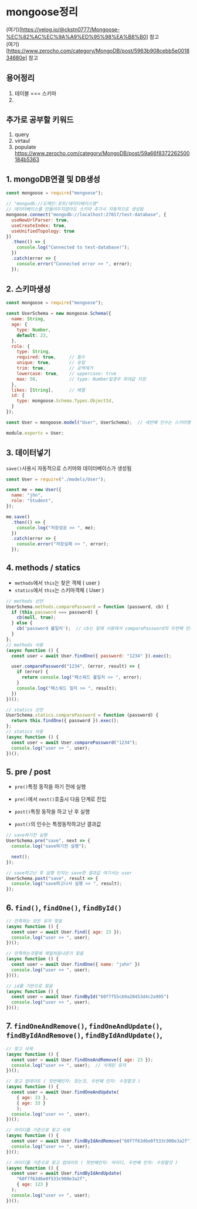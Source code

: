 # mongoose정리
(여기)[https://velog.io/@ckstn0777/Mongoose-%EC%82%AC%EC%9A%A9%ED%95%98%EA%B8%B0] 참고    
(여기)[https://www.zerocho.com/category/MongoDB/post/5963b908cebb5e001834680e] 참고   

## 용어정리
1. 테이블 === 스키마    
2.    

## 추가로 공부할 키워드
1. query    
2. virtaul    
3. populate   
https://www.zerocho.com/category/MongoDB/post/59a66f8372262500184b5363

## 1. mongoDB연결 및 DB생성
```javascript
const mongoose = require("mongoose");

// "mongodb://도메인:포트/데이터베이스명"
// 데이터베이스를 만들어두지않아도 스키마 추가시 자동적으로 생성됨
mongoose.connect("mongodb://localhost:27017/test-database", {
  useNewUrlParser: true,
  useCreateIndex: true,
  useUnifiedTopology: true
})
  .then(() => {
    console.log("Connected to test-database!");
  })
  .catch(error => {
    console.error("Connected error >> ", error);
  });
```

## 2. 스키마생성
```javascript
const mongoose = require("mongoose");

const UserSchema = new mongoose.Schema({
  name: String,
  age: {
    type: Number,
    default: 23,
  },
  role: {
    type: String,
    required: true,     // 필수
    unique: true,       // 유일
    trim: true,         // 공백제거
    lowercase: true,    // uppercase: true
    max: 50,            // type: Number일경우 최대값 지정
  },
  likes: [String],      // 배열
  id: {
    type: mongoose.Schema.Types.ObjectId,
  }
});

const User = mongoose.model("User", UserSchema);  // 세번째 인수는 스키마명

module.exports = User;
```

## 3. 데이터넣기
`save()`사용시 자동적으로 스키마와 데이터베이스가 생성됨

```javascript
const User = require("./models/User");

const me = new User({
  name: "jhn",
  role: "Student",
});

me.save()
  .then(() => {
    console.log("저장성공 >> ", me);
  })
  .catch(error => {
    console.error("저장실패 >> ", error);
  });
```

## 4. methods / statics
+ `methods`에서 `this`는 찾은 객체  ( user )
+ `statics`에서 `this`는 스키마객체 ( User )

```javascript
// methods 선언
UserSchema.methods.comparePassword = function (password, cb) {
  if (this.password === password) {
    cb(null, true);
  } else {
    cb('password 불일치');  // cb는 밑에 사용에서 comparePassword의 두번째 인자
  }
};
// methods 사용
(async function () {
  const user = await User.findOne({ password: "1234" }).exec();

  user.comparePassword("1234", (error, result) => {
    if (error) {
      return console.log("패스워드 불일치 >> ", error);
    }
    console.log("패스워드 일치 >> ", result);
  })
})();

// statics 선언
UserSchema.statics.comparePassword = function (password) {
  return this.findOne({ password }).exec();
};
// statics 사용
(async function () {
  const user = await User.comparePassword("1234");
  console.log("user >> ", user);
})();
```

## 5. pre / post
+ `pre()`특정 동작을 하기 전에 실행   
+ `pre()`에서 `next()`호출시 다음 단계로 진입   

+ `post()`특정 동작을 하고 난 후 실행   
+ `post()`의 인수는 특정동작하고난 결과값   

```javascript
// save하기전 실행
UserSchema.pre("save", next => {
  console.log("save하기전 실행");

  next();
});

// save하고난 후 실행 인자는 save한 결과값 여기서는 user
UserSchema.post("save", result => {
  console.log("save하고나서 실행 >> ", result);
});
```

## 6. `find()`, `findOne()`, `findById()`
```javascript
// 만족하는 모든 유저 찾음 
(async function () {
  const user = await User.find({ age: 23 });
  console.log("user >> ", user);
})();

// 만족하는것중에 제일처음나온거 찾음
(async function () {
  const user = await User.findOne({ name: "john" })
  console.log("user >> ", user);
})();

// id를 기반으로 찾음
(async function () {
  const user = await User.findById("60f7f55cb9a20453d4c2a995")
  console.log("user >> ", user);
})();
```

## 7. `findOneAndRemove()`, `findOneAndUpdate()`, `findByIdAndRemove()`, `findByIdAndUpdate()`, 
```javascript
// 찾고 삭제
(async function () {
  const user = await User.findOneAndRemove({ age: 23 });
  console.log("user >> ", user);  // 삭제된 유저
})();

// 찾고 업데이트 ( 첫번째인자: 찾는것, 두번째 인자: 수정할것 )
(async function () {
  const user = await User.findOneAndUpdate(
    { age: 23 },
    { age: 33 }
    );
  console.log("user >> ", user);
})();

// 아이디를 기준으로 찾고 삭제
(async function () {
  const user = await User.findByIdAndRemove("60f7f63d6e0f533c900e3a2f");
  console.log("user >> ", user);
})();

// 아이디를 기준으로 찾고 업데이트 ( 첫번째인자: 아이디, 두번째 인자: 수정할것 )
(async function () {
  const user = await User.findByIdAndUpdate(
    "60f7f63d6e0f533c900e3a2f",
    { age: 123 }
  );
  console.log("user >> ", user);
})();
```

##

##